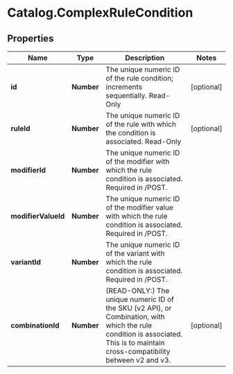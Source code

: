 # Catalog.ComplexRuleCondition

## Properties
Name | Type | Description | Notes
------------ | ------------- | ------------- | -------------
**id** | **Number** | The unique numeric ID of the rule condition; increments sequentially. Read-Only  | [optional] 
**ruleId** | **Number** | The unique numeric ID of the rule with which the condition is associated. Read-Only | [optional] 
**modifierId** | **Number** | The unique numeric ID of the modifier with which the rule condition is associated. Required in /POST. | 
**modifierValueId** | **Number** | The unique numeric ID of the modifier value with which the rule condition is associated. Required in /POST. | 
**variantId** | **Number** | The unique numeric ID of the variant with which the rule condition is associated. Required in /POST. | 
**combinationId** | **Number** | (READ-ONLY:) The unique numeric ID of the SKU (v2 API), or Combination, with which the rule condition is associated. This is to maintain cross-compatibility between v2 and v3.  | [optional] 

